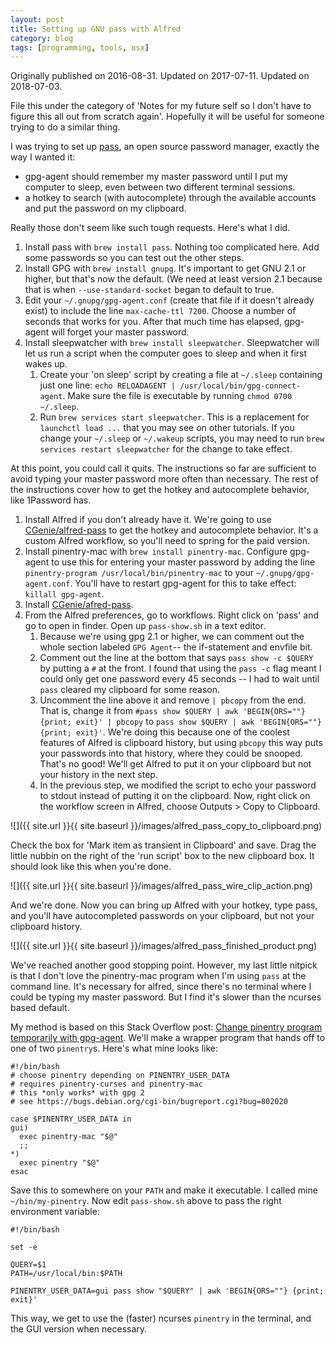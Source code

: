 ```yaml
---
layout: post
title: Setting up GNU pass with Alfred
category: blog
tags: [programming, tools, osx]
---
```


Originally published on 2016-08-31. Updated on 2017-07-11. Updated on 2018-07-03.

File this under the category of 'Notes for my future self so I don't have to figure this all out from scratch again'. Hopefully it will be useful for someone trying to do a similar thing.

I was trying to set up [pass](https://www.passwordstore.org/), an open source password manager, exactly the way I wanted it:

- gpg-agent should remember my master password until I put my computer to sleep, even between two different terminal sessions.
- a hotkey to search (with autocomplete) through the available accounts and put the password on my clipboard.

Really those don't seem like such tough requests. Here's what I did.

1. Install pass with `brew install pass`. Nothing too complicated here. Add some passwords so you can test out the other steps.
2. Install GPG with `brew install gnupg`. It's important to get GNU 2.1 or higher, but that's now the default. (We need at least version 2.1 because that is when `--use-standard-socket` began to default to true.
3. Edit your `~/.gnupg/gpg-agent.conf` (create that file if it doesn't already exist) to include the line `max-cache-ttl 7200`. Choose a number of seconds that works for you. After that much time has elapsed, gpg-agent will forget your master password.
4. Install sleepwatcher with `brew install sleepwatcher`. Sleepwatcher will let us run a script when the computer goes to sleep and when it first wakes up.
    1. Create your 'on sleep' script by creating a file at `~/.sleep` containing just one line: `echo RELOADAGENT | /usr/local/bin/gpg-connect-agent`. Make sure the file is executable by running `chmod 0700 ~/.sleep`.
    2. Run `brew services start sleepwatcher`. This is a replacement for `launchctl load ...` that you may see on other tutorials. If you change your `~/.sleep` or `~/.wakeup` scripts, you may need to run `brew services restart sleepwatcher` for the change to take effect.

At this point, you could call it quits. The instructions so far are sufficient to avoid typing your master password more often than necessary. The rest of the instructions cover how to get the hotkey and autocomplete behavior, like 1Password has.

1. Install Alfred if you don't already have it. We're going to use [CGenie/alfred-pass](https://github.com/CGenie/alfred-pass) to get the hotkey and autocomplete behavior. It's a custom Alfred workflow, so you'll need to spring for the paid version.
2. Install pinentry-mac with `brew install pinentry-mac`. Configure gpg-agent to use this for entering your master password by adding the line `pinentry-program /usr/local/bin/pinentry-mac` to your `~/.gnupg/gpg-agent.conf`. You'll have to restart gpg-agent for this to take effect: `killall gpg-agent`.
3. Install [CGenie/afred-pass](http://www.packal.org/workflow/pass-0).
4. From the Alfred preferences, go to workflows. Right click on 'pass' and go to open in finder. Open up `pass-show.sh` in a text editor.
    1. Because we're using gpg 2.1 or higher, we can comment out the whole section labeled `GPG Agent`-- the if-statement and envfile bit.
    1. Comment out the line at the bottom that says `pass show -c $QUERY` by putting a `#` at the front. I found that using the `pass -c` flag meant I could only get one password every 45 seconds -- I had to wait until `pass` cleared my clipboard for some reason.
    2. Uncomment the line above it and remove `| pbcopy` from the end. That is, change it from `#pass show $QUERY | awk 'BEGIN{ORS=""} {print; exit}' | pbcopy` to `pass show $QUERY | awk 'BEGIN{ORS=""} {print; exit}'`. We're doing this because one of the coolest features of Alfred is clipboard history, but using `pbcopy` this way puts your passwords into that history, where they could be snooped. That's no good! We'll get Alfred to put it on your clipboard but not your history in the next step.
    3. In the previous step, we modified the script to echo your password to stdout instead of putting it on the clipboard. Now, right click on the workflow screen in Alfred, choose Outputs > Copy to Clipboard.

![]({{ site.url }}{{ site.baseurl }}/images/alfred_pass_copy_to_clipboard.png)

Check the box for 'Mark item as transient in Clipboard' and save. Drag the little nubbin on the right of the 'run script' box to the new clipboard box. It should look like this when you're done.

![]({{ site.url }}{{ site.baseurl }}/images/alfred_pass_wire_clip_action.png)

And we're done. Now you can bring up Alfred with your hotkey, type pass, and you'll have autocompleted passwords on your clipboard, but not your clipboard history.

![]({{ site.url }}{{ site.baseurl }}/images/alfred_pass_finished_product.png)

We've reached another good stopping point. However, my last little nitpick is that I don't love the pinentry-mac program when I'm using `pass` at the command line. It's necessary for alfred, since there's no terminal where I could be typing my master password. But I find it's slower than the ncurses based default.

My method is based on this Stack Overflow post: [Change pinentry program temporarily with gpg-agent](https://unix.stackexchange.com/questions/236746/change-pinentry-program-temporarily-with-gpg-agent). We'll make a wrapper program that hands off to one of two `pinentry`s. Here's what mine looks like:

```
#!/bin/bash
# choose pinentry depending on PINENTRY_USER_DATA
# requires pinentry-curses and pinentry-mac
# this *only works* with gpg 2
# see https://bugs.debian.org/cgi-bin/bugreport.cgi?bug=802020

case $PINENTRY_USER_DATA in
gui)
  exec pinentry-mac "$@"
  ;;
*)
  exec pinentry "$@"
esac
```

Save this to somewhere on your `PATH` and make it executable. I called mine `~/bin/my-pinentry`. Now edit `pass-show.sh` above to pass the right environment variable:

```
#!/bin/bash
  
set -e

QUERY=$1
PATH=/usr/local/bin:$PATH

PINENTRY_USER_DATA=gui pass show "$QUERY" | awk 'BEGIN{ORS=""} {print; exit}'
```

This way, we get to use the (faster) ncurses `pinentry` in the terminal, and the GUI version when necessary.
